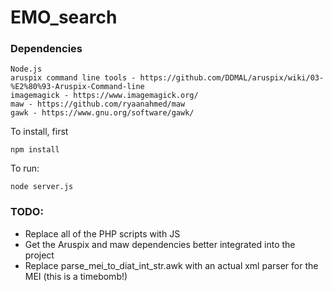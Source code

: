 # EMO_search


### Dependencies
```
Node.js
aruspix command line tools - https://github.com/DDMAL/aruspix/wiki/03-%E2%80%93-Aruspix-Command-line
imagemagick - https://www.imagemagick.org/
maw - https://github.com/ryaanahmed/maw
gawk - https://www.gnu.org/software/gawk/
```

To install, first

```
npm install
```

To run:
```
node server.js
```

### TODO:
- Replace all of the PHP scripts with JS
- Get the Aruspix and maw dependencies better integrated into the project
- Replace parse_mei_to_diat_int_str.awk with an actual xml parser for the MEI (this is a timebomb!)

